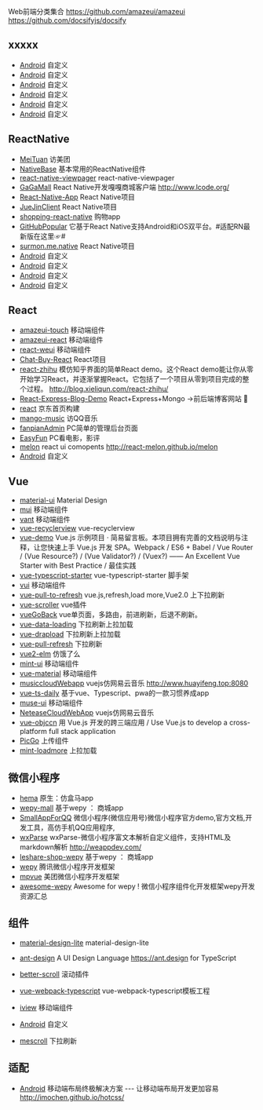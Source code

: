 Web前端分类集合  https://github.com/amazeui/amazeui
https://github.com/docsifyjs/docsify


## xxxxx
- [Android](xxxxx)  自定义
- [Android](xxxxx)  自定义
- [Android](xxxxx)  自定义
- [Android](xxxxx)  自定义
- [Android](xxxxx)  自定义
- [Android](xxxxx)  自定义


## ReactNative
- [MeiTuan](https://github.com/huanxsd/MeiTuan) 访美团
- [NativeBase](https://github.com/GeekyAnts/NativeBase)  基本常用的ReactNative组件
- [react-native-viewpager](https://github.com/race604/react-native-viewpager)  react-native-viewpager
- [GaGaMall](https://github.com/gagakj/GaGaMall)  React Native开发嘎嘎商城客户端 http://www.lcode.org/
- [React-Native-App](https://github.com/vczero/React-Native-App)   React Native项目
- [JueJinClient](https://github.com/wangdicoder/JueJinClient)   React Native项目
- [shopping-react-native](https://github.com/bigsui/shopping-react-native)  购物app
- [GitHubPopular](https://github.com/crazycodeboy/GitHubPopular)  它基于React Native支持Android和iOS双平台。#适配RN最新版在这里☞#
- [surmon.me.native](https://github.com/surmon-china/surmon.me.native)  React Native项目
- [Android](xxxxx)  自定义
- [Android](xxxxx)  自定义
- [Android](xxxxx)  自定义
- [Android](xxxxx)  自定义

## React
- [amazeui-touch](https://github.com/amazeui/amazeui-touch)  移动端组件
- [amazeui-react](https://github.com/amazeui/amazeui-react)  移动端组件
- [react-weui](https://github.com/weui/react-weui)  移动端组件
- [Chat-Buy-React](https://github.com/KieSun/Chat-Buy-React)  React项目
- [react-zhihu](https://github.com/tsrot/react-zhihu)  模仿知乎界面的简单React demo。这个React demo能让你从零开始学习React，并逐渐掌握React。它包括了一个项目从零到项目完成的整个过程。 http://blog.xieliqun.com/react-zhihu/
- [React-Express-Blog-Demo](https://github.com/Nealyang/React-Express-Blog-Demo)  React+Express+Mongo ->前后端博客网站 🌚
- [react](https://github.com/Cathy0807/react)  京东首页构建
- [mango-music](https://github.com/code-mcx/mango-music)  访QQ音乐
- [fanpianAdmin](https://github.com/douglasvegas/fanpianAdmin)  PC简单的管理后台页面
- [EasyFun](https://github.com/jixianu/EasyFun)  PC看电影，影评
- [melon](https://github.com/react-melon/melon)  react ui comopents http://react-melon.github.io/melon
- [Android](xxxxx)  自定义
## Vue
- [material-ui](https://github.com/mui-org/material-ui)   Material Design
- [mui](http://dev.dcloud.net.cn/mui)  移动端组件
- [vant](https://github.com/youzan/vant)  移动端组件
- [vue-recyclerview](https://github.com/hilongjw/vue-recyclerview)  vue-recyclerview
- [vue-demo](https://github.com/kenberkeley/vue-demo)  Vue.js 示例项目 · 简易留言板。本项目拥有完善的文档说明与注释，让您快速上手 Vue.js 开发 SPA。Webpack / ES6 + Babel / Vue Router / (Vue Resource?) / (Vue Validator?) / (Vuex?) —— An Excellent Vue Starter with Best Practice / 最佳实践
- [vue-typescript-starter](https://github.com/ws456999/vue-typescript-starter) vue-typescript-starter 脚手架
- [vui](https://github.com/Brickies/vui)  移动端组件
- [vue-pull-to-refresh](https://github.com/bajian/vue-pull-to-refresh)  vue.js,refresh,load more,Vue2.0 上下拉刷新
- [vue-scroller](https://github.com/wangdahoo/vue-scroller)  vue插件
- [vueGoBack](https://github.com/bingyang519/vueGoBack)  vue单页面，多路由，前进刷新，后退不刷新。
- [vue-data-loading](https://github.com/bedlate/vue-data-loading)  下拉刷新上拉加载
- [vue-drapload](https://github.com/jy03078959/vue-drapload)  下拉刷新上拉加载
- [vue-pull-refresh](https://github.com/lakb248/vue-pull-refresh)  下拉刷新
- [vue2-elm](https://github.com/bailicangdu/vue2-elm)  仿饿了么
- [mint-ui](https://github.com/ElemeFE/mint-ui)  移动端组件
- [vue-material](https://github.com/vuematerial/vue-material)  移动端组件
- [musiccloudWebapp](https://github.com/hua1995116/musiccloudWebapp)  vuejs仿网易云音乐 http://www.huayifeng.top:8080
- [vue-ts-daily](https://github.com/xiaomuzhu/vue-ts-daily)  基于vue、Typescript、pwa的一款习惯养成app
- [muse-ui](https://github.com/museui/muse-ui)  移动端组件
- [NeteaseCloudWebApp](https://github.com/javaSwing/NeteaseCloudWebApp)  vuejs仿网易云音乐
- [vue-objccn](https://github.com/halfrost/vue-objccn)  用 Vue.js 开发的跨三端应用 / Use Vue.js to develop a cross-platform full stack application
- [PicGo](https://github.com/Molunerfinn/PicGo)  上传组件
- [mint-loadmore](https://github.com/mint-ui/mint-loadmore)  上拉加载
## 微信小程序
- [hema](https://github.com/TeanLee/hema)  原生：仿盒马app
- [wepy-mall](https://github.com/dyq086/wepy-mall)  基于wepy ： 商城app
- [SmallAppForQQ](https://github.com/xiehui999/SmallAppForQQ)  微信小程序(微信应用号)微信小程序官方demo,官方文档,开发工具，高仿手机QQ应用程序,
- [wxParse](https://github.com/icindy/wxParse)  wxParse-微信小程序富文本解析自定义组件，支持HTML及markdown解析 http://weappdev.com/
- [leshare-shop-wepy](https://github.com/coolhwm/leshare-shop-wepy)   基于wepy ： 商城app
- [wepy](https://github.com/Tencent/wepy)  腾讯微信小程序开发框架
- [mpvue](https://github.com/Meituan-Dianping/mpvue)  美团微信小程序开发框架
- [awesome-wepy](https://github.com/aben1188/awesome-wepy)  Awesome for wepy ! 微信小程序组件化开发框架wepy开发资源汇总

## 组件
- [material-design-lite](https://github.com/google/material-design-lite)  material-design-lite
- [ant-design](https://github.com/ant-design/ant-design)   A UI Design Language https://ant.design for TypeScript
- [better-scroll](https://github.com/ustbhuangyi/better-scroll)  滚动插件
- [vue-webpack-typescript](https://github.com/ducksoupdev/vue-webpack-typescript)  vue-webpack-typescript模板工程
- [iview](https://github.com/iview/iview)  移动端组件
- [Android](xxxxx)  自定义

- [mescroll](https://github.com/mescroll/mescroll)  下拉刷新
## 适配
- [Android](https://github.com/imochen/hotcss)  移动端布局终极解决方案 --- 让移动端布局开发更加容易 http://imochen.github.io/hotcss/

